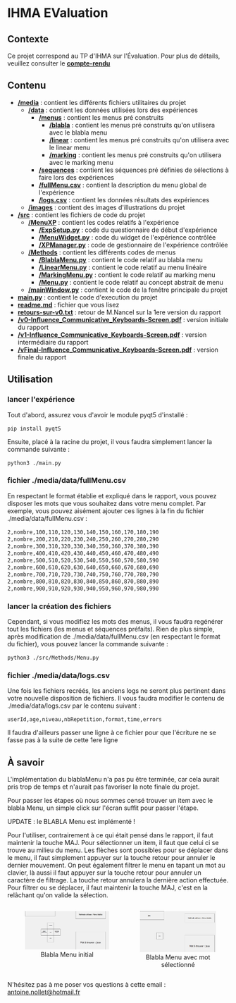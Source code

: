 # **IHMA EValuation**

## **Contexte** 

Ce projet correspond au TP d'IHMA sur l'Évaluation. Pour plus de détails, veuillez consulter le [**compte-rendu**](./vFinal-Influence_Communicative_Keyboards-Screen.pdf)

## **Contenu**

* [**/media**](media) : contient les différents fichiers utilitaires du projet
  * [**/data**](media/data/) : contient les données utilisées lors des expériences
    * [**/menus**](media/data/menus) : contient les menus pré construits
      * [**/blabla**](media/data/menus/blabla)  : contient les menus pré construits qu'on utilisera avec le blabla menu 
      * [**/linear**](media/data/menus/linear)  : contient les menus pré construits qu'on utilisera avec le linear menu 
      * [**/marking**](media/data/menus/marking) : contient les menus pré construits qu'on utilisera avec le marking menu 
    * [**/sequences**]() : contient les séquences pré définies de sélections à faire lors des expériences
    * [**/fullMenu.csv**](media/data/fullMenu.csv) : contient la description du menu global de l'expérience
    * [**/logs.csv**](media/data/logs.csv) : contient les données résultats des expériences
  * [**/images**](media/images/) : contient des images d'illustrations du projet
* [**/src**](src) : contient les fichiers de code du projet
  * [**/MenuXP**](src/MenuXP/) : contient les codes relatifs à l'expérience
    * [**/ExpSetup.py**](src/MenuXP/ExpSetup.py) : code du questionnaire de début d'expérience
    * [**/MenuWidget.py**](src/MenuXP/MenuWidget.py) : code du widget de l'expérience contrôlée
    * [**/XPManager.py**](src/MenuXP/XPManager.py) : code de gestionnaire de l'expérience contrôlée
  * [**/Methods**](src/Methods/) : contient les différents codes de menus
    * [**/BlablaMenu.py**](src/Methods/BlablaMenu.py) : contient le code relatif au blabla menu
    * [**/LinearMenu.py**](src/Methods/LinearMenu.py) : contient le code relatif au menu linéaire
    * [**/MarkingMenu.py**](src/Methods/MarkingMenu.py) : contient le code relatif au marking menu
    * [**/Menu.py**](src/Methods/Menu.py) : contient le code relatif au concept abstrait de menu
  * [**/mainWindow.py**](src/mainWindow.py) : contient le code de la fenêtre principale du projet
* [**main.py**](main.py) : contient le code d'execution du projet
* [**readme.md**](readme.md) : fichier que vous lisez
* [**retours-sur-v0.txt**](retours-sur-v0.txt) : retour de M.Nancel sur la 1ere version du rapport
* [**/v0-Influence_Communicative_Keyboards-Screen.pdf**](v0-Influence_Communicative_Keyboards-Screen.pdf) : version initiale du rapport
* [**/v1-Influence_Communicative_Keyboards-Screen.pdf**](v1-Influence_Communicative_Keyboards-Screen.pdf) : version intermédiaire du rapport
* [**/vFinal-Influence_Communicative_Keyboards-Screen.pdf**](vFinal-Influence_Communicative_Keyboards-Screen.pdf) : version finale du rapport



## **Utilisation**

### **lancer l'expérience**

Tout d'abord, assurez vous d'avoir le module pyqt5 d'installé :

    pip install pyqt5

Ensuite, placé à la racine du projet, il vous faudra simplement lancer la commande suivante :

    python3 ./main.py


### **fichier ./media/data/fullMenu.csv**

En respectant le format établie et expliqué dans le rapport, vous pouvez disposer les mots que vous souhaitez dans votre menu complet. Par exemple, vous pouvez aisément ajouter ces lignes à la fin du fichier ./media/data/fullMenu.csv :

    2,nombre,100,110,120,130,140,150,160,170,180,190
    2,nombre,200,210,220,230,240,250,260,270,280,290
    2,nombre,300,310,320,330,340,350,360,370,380,390
    2,nombre,400,410,420,430,440,450,460,470,480,490
    2,nombre,500,510,520,530,540,550,560,570,580,590
    2,nombre,600,610,620,630,640,650,660,670,680,690
    2,nombre,700,710,720,730,740,750,760,770,780,790
    2,nombre,800,810,820,830,840,850,860,870,880,890
    2,nombre,900,910,920,930,940,950,960,970,980,990


### **lancer la création des fichiers**

Cependant, si vous modifiez les mots des menus, il vous faudra regénérer tout les fichiers (les menus et séquences préfaits). Rien de plus simple, après modification de ./media/data/fullMenu.csv (en respectant le format du fichier), vous pouvez lancer la commande suivante :

    python3 ./src/Methods/Menu.py

### **fichier ./media/data/logs.csv**

Une fois les fichiers recréés, les anciens logs ne seront plus pertinent dans votre nouvelle disposition de fichiers. Il vous faudra modifier le contenu de ./media/data/logs.csv par le contenu suivant :

    userId,age,niveau,nbRepetition,format,time,errors
     
Il faudra d'ailleurs passer une ligne à ce fichier pour que l'écriture ne se fasse pas à la suite de cette 1ere ligne


## **À savoir**

L'implémentation du blablaMenu n'a pas pu être terminée, car cela aurait pris trop de temps et n'aurait pas favoriser la note finale du projet.

Pour passer les étapes où nous sommes censé trouver un item avec le blabla Menu, un simple click sur l'écran suffit pour passer l'étape.

UPDATE : le BLABLA Menu est implémenté !

Pour l'utiliser, contrairement à ce qui était pensé dans le rapport, il faut maintenir la touche MAJ. Pour sélectionner un item, il faut que celui ci se trouve au milieu du menu. Les flèches sont possibles pour se déplacer dans le menu, il faut simplement appuyer sur la touche retour pour annuler le dernier mouvement. On peut également filtrer le menu en tapant un mot au clavier, là aussi il faut appuyer sur la touche retour pour annuler un caractère de filtrage. La touche retour annulera la dernière action effectuée. Pour filtrer ou se déplacer, il faut maintenir la touche MAJ, c'est en la relâchant qu'on valide la sélection.

<div style="display:flex">
<figure style="text-align:center;margin-right:30px;">
<img src="media/images/blabla1.PNG" alt="blablamenu init"/>
<figcaption> Blabla Menu initial
</figcaption>
</figure>
<figure style="text-align:center;margin-right:30px;">
<img src="media/images/blabla2.PNG" alt="blablamenu final"/>
<figcaption> Blabla Menu avec mot sélectionné
</figcaption>
</figure>
</div>

N'hésitez pas à me poser vos questions à cette email : [antoine.nollet@hotmail.fr](mailto:antoine.nollet@hotmail.fr)